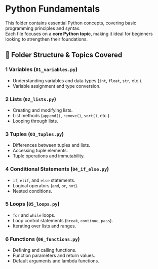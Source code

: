 #  Python Fundamentals 

This folder contains essential Python concepts, covering basic programming principles and syntax.  
Each file focuses on a **core Python topic**, making it ideal for beginners looking to strengthen their foundations.

## 📂 Folder Structure & Topics Covered

### 1️ Variables (`01_variables.py`)
- Understanding variables and data types (`int`, `float`, `str`, etc.).
- Variable assignment and type conversion.

### 2️ Lists (`02_lists.py`)
- Creating and modifying lists.
- List methods (`append()`, `remove()`, `sort()`, etc.).
- Looping through lists.

### 3️ Tuples (`03_tuples.py`)
- Differences between tuples and lists.
- Accessing tuple elements.
- Tuple operations and immutability.

### 4️ Conditional Statements (`04_if_else.py`)
- `if`, `elif`, and `else` statements.
- Logical operators (`and`, `or`, `not`).
- Nested conditions.

### 5️ Loops (`05_loops.py`)
- `for` and `while` loops.
- Loop control statements (`break`, `continue`, `pass`).
- Iterating over lists and ranges.

### 6️ Functions (`06_functions.py`)
- Defining and calling functions.
- Function parameters and return values.
- Default arguments and lambda functions.
